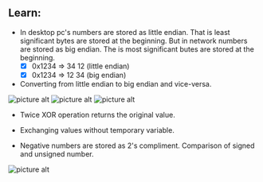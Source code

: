 ## Learn:
- In desktop pc's numbers are stored as little endian. That is least significant bytes are stored at the beginning. But in network numbers are stored as big endian. The is most significant butes are stored at the beginning.
  - [x] 0x1234 => 34 12 (little endian)
  - [x] 0x1234 => 12 34 (big endian)

- Converting from little endian to big endian and vice-versa.

![picture alt](https://github.com/ami-arkhan/study-materials/blob/master/codes/basic-problem/bit-operations/endianness.gif 'Byle Position')
![picture alt](https://github.com/ami-arkhan/study-materials/blob/master/codes/basic-problem/bit-operations/endianness.jpg 'Byle Position')
![picture alt](https://github.com/ami-arkhan/study-materials/blob/master/codes/basic-problem/bit-operations/memory_address.jpg 'Byle Position')

- Twice XOR operation returns the original value.

- Exchanging values without temporary variable.

- Negative numbers are stored as 2's compliment. Comparison of signed and unsigned number.

![picture alt](https://github.com/ami-arkhan/study-materials/blob/master/codes/basic-problem/bit-operations/2s_compliment.png 'Byle Position')
